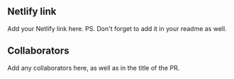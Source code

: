 ## Netlify link
Add your Netlify link here.
PS. Don't forget to add it in your readme as well.

## Collaborators
Add any collaborators here, as well as in the title of the PR.